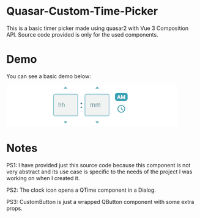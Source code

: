 # Quasar-Custom-Time-Picker
This is a basic timer picker made using quasar2 with Vue 3 Composition API. Source code provided is only for the used components.

# Demo
You can see a basic demo below:

![Demo GIF](./timepicker_demo.gif)

# Notes
PS1: I have provided just this source code because this component is not very abstract and its use case is specific to the needs of the project I was working on when I created it. 

PS2: The clock icon opens a QTime component in a Dialog.

PS3: CustomButton is just a wrapped QButton component with some extra props.
